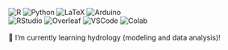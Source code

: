 <div align="left"> 
  
![R](https://img.shields.io/badge/R-006466?logo=R&logoColor=white)
![Python](https://img.shields.io/badge/Python-0b9ea8?logo=Python&logoColor=white) 
![LaTeX](https://img.shields.io/badge/LaTeX-008080?logo=latex&logoColor=white)
![Arduino](https://img.shields.io/badge/Arduino-00979D?logo=Arduino&logoColor=white)</br>
![RStudio](https://img.shields.io/badge/RStudio-75AADB?logo=RStudio&logoColor=white) 
![Overleaf](https://img.shields.io/badge/Overleaf-47A141?logo=Overleaf&logoColor=white)
![VSCode](https://img.shields.io/badge/Visual_Studio_Code-0078D4?logo=visual%20studio%20code&logoColor=white)
![Colab](https://img.shields.io/badge/Colab-F9AB00?logo=googlecolab&color=525252)</br>
</br>
🌱 I’m currently learning hydrology (modeling and data analysis)!

</div>
<!--
**Carluna/Carluna** is a ✨ _special_ ✨ repository because its `README.md` (this file) appears on your GitHub profile.

Here are some ideas to get you started:

- 🔭 I’m currently working on ...
- 🌱 I’m currently learning ...
- 👯 I’m looking to collaborate on ...
- 🤔 I’m looking for help with ...
- 💬 Ask me about ...
- 📫 How to reach me: ...
- 😄 Pronouns: ...
- ⚡ Fun fact: ...
-->

